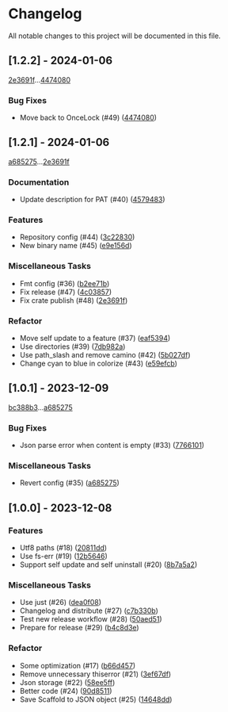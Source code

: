 # Changelog

All notable changes to this project will be documented in this file.

## [1.2.2] - 2024-01-06

[2e3691f](2e3691f87259731eb3c5e9ddc38c511dd2da1e01)...[4474080](4474080cf9bddcdf197cf419fd3476e199b90289)

### Bug Fixes

- Move back to OnceLock (#49) ([4474080](4474080cf9bddcdf197cf419fd3476e199b90289))

## [1.2.1] - 2024-01-06

[a685275](a68527515ec2c6dfaac83d401285e9da23d6cad0)...[2e3691f](2e3691f87259731eb3c5e9ddc38c511dd2da1e01)

### Documentation

- Update description for PAT (#40) ([4579483](45794837718e20e96caaf4e25271a4acee282bf6))

### Features

- Repository config (#44) ([3c22830](3c22830be9d1b773dd1e9cccb93a960597433dba))
- New binary name (#45) ([e9e156d](e9e156dc118751c5f14decc705ff64dc5c4de8bc))

### Miscellaneous Tasks

- Fmt config (#36) ([b2ee71b](b2ee71b34b87fb514d6c7b3371b8cd66da612693))
- Fix release (#47) ([4c03857](4c03857a793058c253591e87b0293ecee1a00bac))
- Fix crate publish (#48) ([2e3691f](2e3691f87259731eb3c5e9ddc38c511dd2da1e01))

### Refactor

- Move self update to a feature (#37) ([eaf5394](eaf539476ff758527427351f097a59145f01d913))
- Use directories (#39) ([7db982a](7db982a26160a5ddf5b111f78140f503f1d0a1d9))
- Use path_slash and remove camino (#42) ([5b027df](5b027df0d2629604aeab4d41176c87a2fb6421d5))
- Change cyan to blue in colorize (#43) ([e59efcb](e59efcb40a76af083f3d876cb99818f9cd50f134))

## [1.0.1] - 2023-12-09

[bc388b3](bc388b3b1ec1ed60a7597237343c37ff3f57e59c)...[a685275](a68527515ec2c6dfaac83d401285e9da23d6cad0)

### Bug Fixes

- Json parse error when content is empty (#33) ([7766101](776610166f2d05333dcd28428e2f6a1e037f2b3e))

### Miscellaneous Tasks

- Revert  config (#35) ([a685275](a68527515ec2c6dfaac83d401285e9da23d6cad0))

## [1.0.0] - 2023-12-08

### Features

- Utf8 paths (#18) ([20811dd](20811dd8ee805057d752e75e9bb4b65ff2dfd016))
- Use fs-err (#19) ([12b5646](12b564642716c931bf008fa71703a438765a20fd))
- Support self update and self uninstall (#20) ([8b7a5a2](8b7a5a25bcc7c622552cdcfe6fa8bf23e0820b07))

### Miscellaneous Tasks

- Use just (#26) ([dea0f08](dea0f08081ce3328247293b9b9b0e3f494f517ce))
- Changelog and distribute (#27) ([c7b330b](c7b330b9582077f4d57a904ac60aff5ba2708de2))
- Test new release workflow (#28) ([50aed51](50aed5127e7d11371bf89f567690276da1a0e118))
- Prepare for release (#29) ([b4c8d3e](b4c8d3e34e17fbd98ca386e12d0d430cbde7cd11))

### Refactor

- Some optimization (#17) ([b66d457](b66d457e1ec43ab28be6f5349823ad8bd3df8117))
- Remove unnecessary thiserror (#21) ([3ef67df](3ef67df8d0801acb366586a99fefcba3222c76da))
- Json storage (#22) ([58ee5ff](58ee5ffd980e1f8d20baceacfce5bde83a7a87f2))
- Better code (#24) ([90d8511](90d8511a6ee8d8a1cf41e1e24a21bb76876c0e5e))
- Save Scaffold to JSON object (#25) ([14648dd](14648dd5426bc6a2ec1cb3dc5d63b9070166db42))

<!-- generated by git-cliff -->
